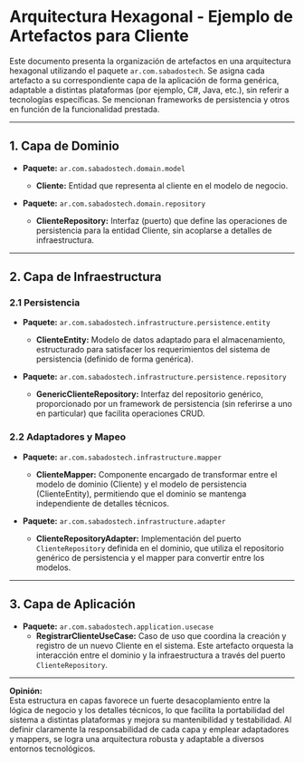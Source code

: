 # Arquitectura Hexagonal - Ejemplo de Artefactos para Cliente

Este documento presenta la organización de artefactos en una arquitectura hexagonal utilizando el paquete `ar.com.sabadostech`. Se asigna cada artefacto a su correspondiente capa de la aplicación de forma genérica, adaptable a distintas plataformas (por ejemplo, C#, Java, etc.), sin referir a tecnologías específicas. Se mencionan frameworks de persistencia y otros en función de la funcionalidad prestada.

---

## 1. Capa de Dominio

- **Paquete:** `ar.com.sabadostech.domain.model`
  - **Cliente:** Entidad que representa al cliente en el modelo de negocio.

- **Paquete:** `ar.com.sabadostech.domain.repository`
  - **ClienteRepository:** Interfaz (puerto) que define las operaciones de persistencia para la entidad Cliente, sin acoplarse a detalles de infraestructura.

---

## 2. Capa de Infraestructura

### 2.1 Persistencia

- **Paquete:** `ar.com.sabadostech.infrastructure.persistence.entity`
  - **ClienteEntity:** Modelo de datos adaptado para el almacenamiento, estructurado para satisfacer los requerimientos del sistema de persistencia (definido de forma genérica).

- **Paquete:** `ar.com.sabadostech.infrastructure.persistence.repository`
  - **GenericClienteRepository:** Interfaz del repositorio genérico, proporcionado por un framework de persistencia (sin referirse a uno en particular) que facilita operaciones CRUD.

### 2.2 Adaptadores y Mapeo

- **Paquete:** `ar.com.sabadostech.infrastructure.mapper`
  - **ClienteMapper:** Componente encargado de transformar entre el modelo de dominio (Cliente) y el modelo de persistencia (ClienteEntity), permitiendo que el dominio se mantenga independiente de detalles técnicos.

- **Paquete:** `ar.com.sabadostech.infrastructure.adapter`
  - **ClienteRepositoryAdapter:** Implementación del puerto `ClienteRepository` definida en el dominio, que utiliza el repositorio genérico de persistencia y el mapper para convertir entre los modelos.

---

## 3. Capa de Aplicación

- **Paquete:** `ar.com.sabadostech.application.usecase`
  - **RegistrarClienteUseCase:** Caso de uso que coordina la creación y registro de un nuevo Cliente en el sistema. Este artefacto orquesta la interacción entre el dominio y la infraestructura a través del puerto `ClienteRepository`.

---

**Opinión:**  
Esta estructura en capas favorece un fuerte desacoplamiento entre la lógica de negocio y los detalles técnicos, lo que facilita la portabilidad del sistema a distintas plataformas y mejora su mantenibilidad y testabilidad. Al definir claramente la responsabilidad de cada capa y emplear adaptadores y mappers, se logra una arquitectura robusta y adaptable a diversos entornos tecnológicos.

